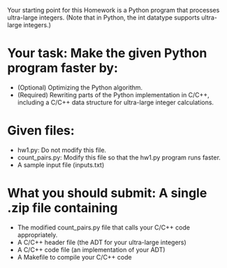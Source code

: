 Your starting point for this Homework is a Python program that processes ultra-large integers. (Note that in Python, the int datatype supports ultra-large integers.)

# Your task: Make the given Python program faster by:
- (Optional) Optimizing the Python algorithm.
- (Required) Rewriting parts of the Python implementation in C/C++, including a C/C++ data structure for ultra-large integer calculations.

# Given files:
- hw1.py: Do not modify this file.
- count_pairs.py: Modify this file so that the hw1.py program runs faster.
- A sample input file (inputs.txt)

# What you should submit: A single .zip file containing
- The modified count_pairs.py file that calls your C/C++ code appropriately.
- A C/C++ header file (the ADT for your ultra-large integers)
- A C/C++ code file (an implementation of your ADT)
- A Makefile to compile your C/C++ code